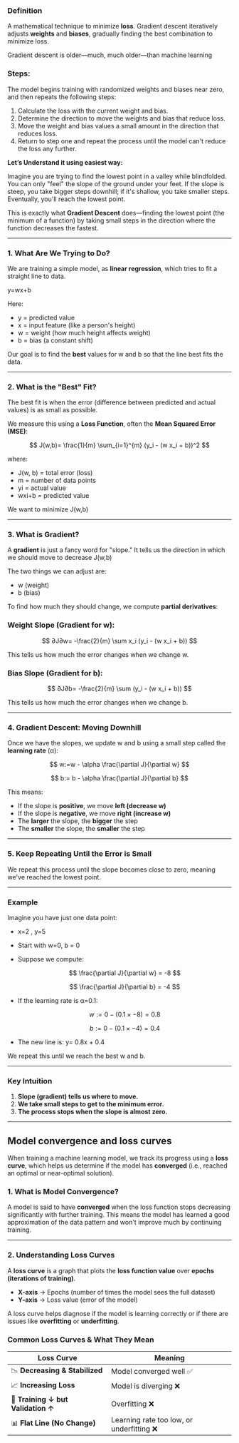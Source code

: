 ### **Definition**

A mathematical technique to minimize **loss**. Gradient descent iteratively adjusts **weights** and **biases**, gradually finding the best combination to minimize loss.

Gradient descent is older—much, much older—than machine learning

### Steps:

The model begins training with randomized weights and biases near zero, and then repeats the following steps:

1. Calculate the loss with the current weight and bias.
2. Determine the direction to move the weights and bias that reduce loss.
3. Move the weight and bias values a small amount in the direction that reduces loss.
4. Return to step one and repeat the process until the model can't reduce the loss any further.

**Let’s Understand it using easiest way:**

Imagine you are trying to find the lowest point in a valley while blindfolded. You can only "feel" the slope of the ground under your feet. If the slope is steep, you take bigger steps downhill; if it's shallow, you take smaller steps. Eventually, you'll reach the lowest point.

This is exactly what **Gradient Descent** does—finding the lowest point (the minimum of a function) by taking small steps in the direction where the function decreases the fastest.

---

### **1. What Are We Trying to Do?**

We are training a simple model, as **linear regression**, which tries to fit a straight line to data.

y=wx+b

Here:

- y = predicted value
- x = input feature (like a person's height)
- w = weight (how much height affects weight)
- b = bias (a constant shift)

Our goal is to find the **best** values for w and b so that the line best fits the data.

---

### **2. What is the "Best" Fit?**

The best fit is when the error (difference between predicted and actual values) is as small as possible.

We measure this using a **Loss Function**, often the **Mean Squared Error (MSE)**:

$$
J(w,b)= \frac{1}{m} \sum_{i=1}^{m} (y_i - (w x_i + b))^2
$$

where:

- J(w, b) = total error (loss)
- m = number of data points
- yi = actual value
- wxi+b = predicted value

We want to minimize J(w,b)

---

### **3. What is Gradient?**

A **gradient** is just a fancy word for "slope." It tells us the direction in which we should move to decrease J(w,b)

The two things we can adjust are:

- w (weight)
- b (bias)

To find how much they should change, we compute **partial derivatives**:

### **Weight Slope (Gradient for w):**

$$
∂J∂w= -\frac{2}{m} \sum x_i (y_i - (w x_i + b))
$$

This tells us how much the error changes when we change w.

### **Bias Slope (Gradient for b):**

$$
∂J∂b= -\frac{2}{m} \sum (y_i - (w x_i + b))
$$

This tells us how much the error changes when we change b.

---

### **4. Gradient Descent: Moving Downhill**

Once we have the slopes, we update w and b using a small step called the **learning rate** (α):

$$
w:=w - \alpha \frac{\partial J}{\partial w}
$$

$$
b:= b - \alpha \frac{\partial J}{\partial b}
$$

This means:

- If the slope is **positive**, we move **left (decrease w)**
- If the slope is **negative**, we move **right (increase w)**
- The **larger** the slope, the **bigger** the step
- The **smaller** the slope, the **smaller** the step

---

### **5. Keep Repeating Until the Error is Small**

We repeat this process until the slope becomes close to zero, meaning we've reached the lowest point.

---

### **Example**

Imagine you have just one data point:

- x=2 , y=5
- Start with w=0, b = 0
- Suppose we compute:
    
    $$
    \frac{\partial J}{\partial w} = -8
    $$
    
    $$
    \frac{\partial J}{\partial b} = -4
    $$
    
- If the learning rate is α=0.1:
    
    $$
    w := 0 - (0.1 \times -8) = 0.8
    $$
    
    $$
    b:= 0 - (0.1 \times -4) = 0.4
    $$
    
- The new line is: y= 0.8x + 0.4

We repeat this until we reach the best w and b.

---

### **Key Intuition**

1. **Slope (gradient) tells us where to move.**
2. **We take small steps to get to the minimum error.**
3. **The process stops when the slope is almost zero.**

---

## Model convergence and loss curves

When training a machine learning model, we track its progress using a **loss curve**, which helps us determine if the model has **converged** (i.e., reached an optimal or near-optimal solution).

### **1. What is Model Convergence?**

A model is said to have **converged** when the loss function stops decreasing significantly with further training. This means the model has learned a good approximation of the data pattern and won't improve much by continuing training.

---

### **2. Understanding Loss Curves**

A **loss curve** is a graph that plots the **loss function value** over **epochs (iterations of training)**.

- **X-axis** → Epochs (number of times the model sees the full dataset)
- **Y-axis** → Loss value (error of the model)

A loss curve helps diagnose if the model is learning correctly or if there are issues like **overfitting** or **underfitting**.

### **Common Loss Curves & What They Mean**

| Loss Curve | Meaning |
| --- | --- |
| 📉 **Decreasing & Stabilized** | Model converged well ✅ |
| 📈 **Increasing Loss** | Model is diverging ❌ |
| 🎢 **Training ↓ but Validation ↑** | Overfitting ❌ |
| 📊 **Flat Line (No Change)** | Learning rate too low, or underfitting ❌ |